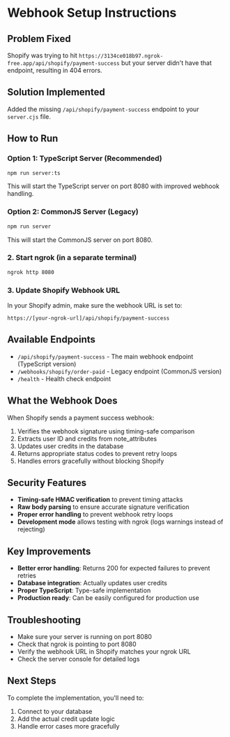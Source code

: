 # Webhook Setup Instructions

## Problem Fixed
Shopify was trying to hit `https://3134ce018b97.ngrok-free.app/api/shopify/payment-success` but your server didn't have that endpoint, resulting in 404 errors.

## Solution Implemented
Added the missing `/api/shopify/payment-success` endpoint to your `server.cjs` file.

## How to Run

### Option 1: TypeScript Server (Recommended)
```bash
npm run server:ts
```
This will start the TypeScript server on port 8080 with improved webhook handling.

### Option 2: CommonJS Server (Legacy)
```bash
npm run server
```
This will start the CommonJS server on port 8080.

### 2. Start ngrok (in a separate terminal)
```bash
ngrok http 8080
```

### 3. Update Shopify Webhook URL
In your Shopify admin, make sure the webhook URL is set to:
```
https://[your-ngrok-url]/api/shopify/payment-success
```

## Available Endpoints
- `/api/shopify/payment-success` - The main webhook endpoint (TypeScript version)
- `/webhooks/shopify/order-paid` - Legacy endpoint (CommonJS version)
- `/health` - Health check endpoint

## What the Webhook Does
When Shopify sends a payment success webhook:
1. Verifies the webhook signature using timing-safe comparison
2. Extracts user ID and credits from note_attributes
3. Updates user credits in the database
4. Returns appropriate status codes to prevent retry loops
5. Handles errors gracefully without blocking Shopify

## Security Features
- **Timing-safe HMAC verification** to prevent timing attacks
- **Raw body parsing** to ensure accurate signature verification
- **Proper error handling** to prevent webhook retry loops
- **Development mode** allows testing with ngrok (logs warnings instead of rejecting)

## Key Improvements
- **Better error handling**: Returns 200 for expected failures to prevent retries
- **Database integration**: Actually updates user credits
- **Proper TypeScript**: Type-safe implementation
- **Production ready**: Can be easily configured for production use

## Troubleshooting
- Make sure your server is running on port 8080
- Check that ngrok is pointing to port 8080
- Verify the webhook URL in Shopify matches your ngrok URL
- Check the server console for detailed logs

## Next Steps
To complete the implementation, you'll need to:
1. Connect to your database
2. Add the actual credit update logic
3. Handle error cases more gracefully
